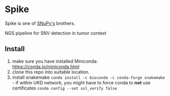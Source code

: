 # Spike
Spike is one of [SNuPy's](https://snupy-aqua.bio.inf.h-brs.de/) brothers.

NGS pipeline for SNV detection in tumor context

## Install
  1. make sure you have installed Miniconda: https://conda.io/miniconda.html
  2. clone this repo into suitable location.
  3. install snakemake `conda install -c bioconda -c conda-forge snakemake`
    - if within UKD network, you might have to force conda to **not** use certificates `conda config --set ssl_verify false `
